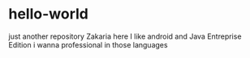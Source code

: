 # hello-world
just another repository
Zakaria here
I like android and Java Entreprise Edition
i wanna professional in those languages
